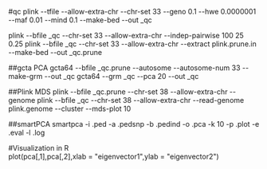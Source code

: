 #qc
plink --tfile <file> --allow-extra-chr --chr-set 33 --geno 0.1 --hwe 0.0000001 --maf 0.01  --mind 0.1 --make-bed --out <file>_qc

plink --bfile <file>_qc --chr-set 33 --allow-extra-chr --indep-pairwise 100 25 0.25
plink --bfile <file>_qc --chr-set 33 --allow-extra-chr --extract plink.prune.in --make-bed --out <file>_qc.prune

##gcta PCA
gcta64 --bfile <file>_qc.prune --autosome --autosome-num 33 --make-grm --out <file>_qc
gcta64 --grm <file>_qc --pca 20 --out <file>_qc

##Plink MDS
plink --bfile <file>_qc.prune --chr-set 38 --allow-extra-chr --genome
plink --bfile <file>_qc --chr-set 38 --allow-extra-chr --read-genome plink.genome --cluster --mds-plot 10 

##smartPCA
smartpca -i <file>.ped -a <file>.pedsnp -b <file>.pedind -o <file>.pca -k 10 -p <file>.plot -e <file>.eval -l <file>.log

#Visualization in R  
plot(pca[,1],pca[,2],xlab = "eigenvector1",ylab = "eigenvector2")
